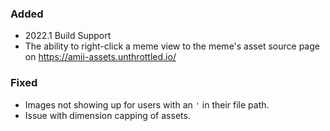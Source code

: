 ### Added

- 2022.1 Build Support
- The ability to right-click a meme view to the meme's asset source page on https://amii-assets.unthrottled.io/

### Fixed

- Images not showing up for users with an `'` in their file path.
- Issue with dimension capping of assets.
